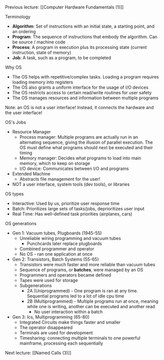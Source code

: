 Previous lecture: [[Computer Hardware Fundamentals (1)]]


Terminology
- **Algorithm**: Set of instructions with an initial state, a starting point, and an ordering
- **Program**: The sequence of instructions that embody the algorithm. Can be source / machine code
- **Process**: A program in execution plus its processing state (current instruction, state of memory)
- **Job**: A task, such as a program, to be completed

Why OS
- The OS helps with repetitive/complex tasks. Loading a program requires loading memory into registers
- The OS also grants a uniform interface for the usage of I/O devices
- The OS restricts access to certain read/write routines for user safety
- The OS manages resources and information between multiple programs

Note: an OS is not a user interface! Instead, it connects the hardware and the user interface!

OS's Jobs
- Resource Manager
	- Process manager: Multiple programs are actually run in an alternating sequence, giving the illusion of parallel execution. The OS must define what programs should next be executed and their timing
	- Memory manager: Decides what programs to load into main memory, which to keep on storage
	- I/O device: Communicates between I/O and programs
- Extended Machine
	- Abstracts file management for the user!
- NOT a user interface, system tools (dev tools), or libraries

OS types
- Interactive: Used by us, prioritize user response time
- Batch: Prioritizes large sets of tasks/jobs, deprioritizes user input
- Real Time: Has well-defined task priorities (airplanes, cars)

OS generations
- Gen 1: Vacuum tubes, Plugboards (1945-55)
	- Unreliable wiring programming and vacuum tubes
		- Punchcards later replace plugboards
	- Combined programmer and operator
	- No OS - ran one application at once
- Gen 2: Transistors, Batch Systems (55-65)
	- Transistors were much faster and more reliable than vacuum tubes
	- Sequence of programs, or **batches**, were managed by an OS
	- Programmers and operators became defined
	- Tapes were used for storage
	- Subgenerations
		- 2A (Uniprogrammed) - One program is ran at any time. Sequential programs led to a lot of idle cpu time
		- 2B (Multiprogrammed) - Multiple programs run at once, meaning while one is writing, another can be executed and another read
			- No user interaction within a batch
- Gen 3: Ics, Multiprogramming (65-80)
	- Integrated Circuits make things faster and smaller
	- The operator disappeared
	- Terminals are used for development
	- Timesharing: connecting multiple terminals to one powerful mainframe, processing each sequentially


Next lecture: [[Named Calls (3)]]